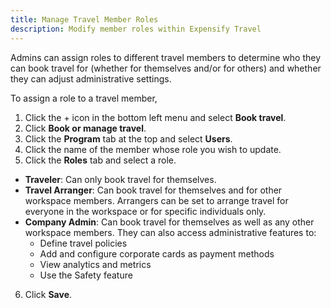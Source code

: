 ```yaml
---
title: Manage Travel Member Roles
description: Modify member roles within Expensify Travel
---
```


Admins can assign roles to different travel members to determine who they can book travel for (whether for themselves and/or for others) and whether they can adjust administrative settings.
  
To assign a role to a travel member, 

1. Click the + icon in the bottom left menu and select **Book travel**.
2. Click **Book or manage travel**.
3. Click the **Program** tab at the top and select **Users**.
4. Click the name of the member whose role you wish to update.
5. Click the **Roles** tab and select a role. 
  - **Traveler**: Can only book travel for themselves.
  - **Travel Arranger**: Can book travel for themselves and for other workspace members. Arrangers can be set to arrange travel for everyone in the workspace or for specific individuals only.
  - **Company Admin**: Can book travel for themselves as well as any other workspace members. They can also access administrative features to:
    - Define travel policies
    - Add and configure corporate cards as payment methods
    - View analytics and metrics 
    - Use the Safety feature
6. Click **Save**. 
